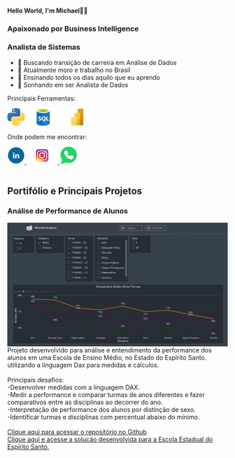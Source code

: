 #### Hello World, I'm Michael👋🏻
### Apaixonado por Business Intelligence
### Analista de Sistemas

- 🔭 Buscando transição de carreira em Análise de Dados
- 🏡 Atualmente moro e trabalho no Brasil
- 🌱 Ensinando todos os dias aquilo que eu aprendo
- 💞️ Sonhando em ser Analista de Dados

Principais Ferramentas:

<div>
  <img height="40" widht="40" src="https://github.com/Michael-Lemos/DesempenhoEnsino/blob/main/Linguagens/Python.png">
  <img height="40" widht="40" src="https://github.com/Michael-Lemos/DesempenhoEnsino/blob/main/Linguagens/sql-logo.png">
  <img height="40" widht="40" src="https://github.com/Michael-Lemos/DesempenhoEnsino/blob/main/Linguagens/Microsoft-Power-BI-Logo.png">  
</div>

Onde podem me encontrar:
<div>
<a href="https://www.linkedin.com/in/michaell-lemos/">
  <img height="40" widht="40" src="https://github.com/Michael-Lemos/DesempenhoEnsino/blob/main/Socialicons/linkedin_icon-icons.com_59208.png">
  </a>
    <a href="https://www.instagram.com/michael_analyst/">
    <img height="40" widht="40" src="https://github.com/Michael-Lemos/DesempenhoEnsino/blob/main/Socialicons/74310-instagram-icons-media-computer-social-logo.png">
  </a>
  <a href="https://wa.me/5528999021663">
  <img height="40" widht="40" src="https://github.com/Michael-Lemos/DesempenhoEnsino/blob/main/Socialicons/whats.png">
  </a>
</div>

<br>

## Portifólio e Principais Projetos

### Análise de Performance de Alunos
<img align="right" widht="500" src="https://github.com/Michael-Lemos/DesempenhoEnsino/blob/main/Imagens/DesempenhoEscolar_ComparativoEntreTurmas.png?raw=true">
 Projeto desenvolvido para análise e entendimento da performance dos alunos em uma Escola de Ensino Médio, no Estado do Espírito Santo. utilizando a linguagem Dax para medidas e
 cálculos.<br> <br>
 Principais desafios: <br>
 -Desenvolver medidas com a linguagem DAX.<br>
 -Medir a performance e comparar turmas de anos diferentes e fazer comparativos entre as disciplinas ao decorrer do ano.<br>
 -Interpretação de performance dos alunos por distinção de sexo.<br>
 -Identificar turmas e disciplinas com percentual abaixo do mínimo.
 <br>
 <br>
 <a href="https://github.com/Michael-Lemos/DesempenhoEnsino">
  Clique aqui para acessar o repositório no Github <br>
  </a>
   <a href="https://app.powerbi.com/view?r=eyJrIjoiZjA2NDU5NWMtY2ZmOS00NDBkLTgzYzEtMWVkMmY3MzZkZWMxIiwidCI6IjZmZDI1ZjQyLWM5NGYtNDJmNi04YjBjLTkxMGZlZmMwYWFkMSJ9">
  Clique aqui e acesse a solução desenvolvida para a Escola Estadual do Espírito Santo.


 
